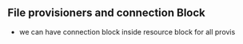## File provisioners and connection Block
- we can have connection block inside resource block for all provis